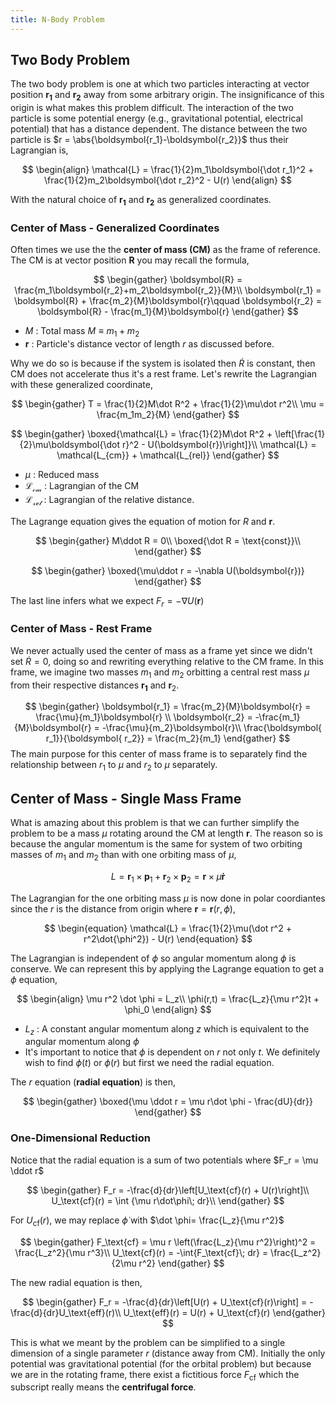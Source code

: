 ```yaml
---
title: N-Body Problem
---
```


## Two Body Problem
The two body problem is one at which two particles interacting at vector position $\boldsymbol{r_1}$ and $\boldsymbol{r_2}$ away from some arbitrary origin. The insignificance of this origin is what makes this problem difficult. The interaction of the two particle is some potential energy (e.g., gravitational potential, electrical potential) that has a distance dependent. The distance between the two particle is $r = \abs{\boldsymbol{r_1}-\boldsymbol{r_2}}$ thus their Lagrangian is,

$$
\begin{align}
    \mathcal{L} = \frac{1}{2}m_1\boldsymbol{\dot r_1}^2 + \frac{1}{2}m_2\boldsymbol{\dot r_2}^2 - U(r)
\end{align}
$$

With the natural choice of $\boldsymbol{r_1}$ and $\boldsymbol{r_2}$ as generalized coordinates.

### Center of Mass - Generalized Coordinates
Often times we use the the **center of mass (CM)** as the frame of reference. The CM is at vector position $\boldsymbol{R}$ you may recall the formula,

$$
\begin{gather}
    \boldsymbol{R} = \frac{m_1\boldsymbol{r_2}+m_2\boldsymbol{r_2}}{M}\\
    \boldsymbol{r_1} = \boldsymbol{R} + \frac{m_2}{M}\boldsymbol{r}\qquad \boldsymbol{r_2} = \boldsymbol{R} - \frac{m_1}{M}\boldsymbol{r}
\end{gather}
$$

* $M$ : Total mass $M \equiv m_1 + m_2$
* $\boldsymbol{r}$ : Particle's distance vector of length $r$ as discussed before.

Why we do so is because if the system is isolated then $\dot R$ is constant, then CM does not accelerate thus it's a rest frame. Let's rewrite the Lagrangian with these generalized coordinate,

$$
\begin{gather}
    T = \frac{1}{2}M\dot R^2 + \frac{1}{2}\mu\dot r^2\\
    \mu = \frac{m_1m_2}{M}
\end{gather}
$$

$$
\begin{gather}
    \boxed{\mathcal{L} = \frac{1}{2}M\dot R^2 + \left[\frac{1}{2}\mu\boldsymbol{\dot r}^2 - U(\boldsymbol{r})\right]}\\
    \mathcal{L} = \mathcal{L_{cm}} + \mathcal{L_{rel}}
\end{gather}
$$

* $\mu$ : Reduced mass
* $\mathcal{L_{cm}}$ : Lagrangian of the CM
* $\mathcal{L_{rel}}$ : Lagrangian of the relative distance.

The Lagrange equation gives the equation of motion for $R$ and $\boldsymbol{r}$.

$$
\begin{gather}
    M\ddot R = 0\\
    \boxed{\dot R = \text{const}}\\
\end{gather}
$$

$$
\begin{gather}
    \boxed{\mu\ddot r = -\nabla U(\boldsymbol{r})}
\end{gather}
$$

The last line infers what we expect $F_r = -\nabla U(\boldsymbol{r})$

### Center of Mass - Rest Frame
We never actually used the center of mass as a frame yet since we didn't set $\dot R = 0$, doing so and rewriting everything relative to the CM frame. In this frame, we imagine two masses $m_1$ and $m_2$ orbitting a central rest mass $\mu$ from their respective distances $\boldsymbol{r_1}$ and $\boldsymbol{r}_2$.

$$
\begin{gather}
    \boldsymbol{r_1} = \frac{m_2}{M}\boldsymbol{r} = \frac{\mu}{m_1}\boldsymbol{r} \\ \boldsymbol{r_2} = -\frac{m_1}{M}\boldsymbol{r} = -\frac{\mu}{m_2}\boldsymbol{r}\\
    \frac{\boldsymbol{ r_1}}{\boldsymbol{ r_2}} = \frac{m_2}{m_1}
\end{gather}
$$
The main purpose for this center of mass frame is to separately find the relationship between $r_1$ to $\mu$ and $r_2$ to $\mu$ separately.

## Center of Mass - Single Mass Frame
What is amazing about this problem is that we can further simplify the problem to be a mass $\mu$ rotating around the CM at length $\boldsymbol{r}$. The reason so is because the angular momentum is the same for system of two orbiting masses of $m_1$ and $m_2$ than with one orbiting mass of $\mu$,

$$ L = \boldsymbol{r}_1 \times \boldsymbol{p}_1 + \boldsymbol{r}_2 \times \boldsymbol{p}_2 = \boldsymbol{r} \times \mu \boldsymbol{\dot r}$$

The Lagrangian for the one orbiting mass $\mu$ is now done in polar coordiantes since the $r$ is the distance from origin where $\boldsymbol{r} = \boldsymbol{r}(r,\phi)$,

$$
\begin{equation}
    \mathcal{L} = \frac{1}{2}\mu(\dot r^2 + r^2\dot{\phi^2}) - U(r)
\end{equation}
$$

The Lagrangian is independent of $\phi$ so angular momentum along $\phi$ is conserve. We can represent this by applying the Lagrange equation to get a $\phi$ equation,

$$
\begin{align}
    \mu r^2 \dot \phi = L_z\\
    \phi(r,t) = \frac{L_z}{\mu r^2}t + \phi_0
\end{align}
$$

* $L_z$ : A constant angular momentum along $z$ which is equivalent to the angular momentum along $\phi$
* It's important to notice that $\phi$ is dependent on $r$ not only $t$. We definitely wish to find $\phi(t)$ or $\phi(r)$ but first we need the radial equation.


The $r$ equation (**radial equation**) is then,

$$
\begin{gather}
    \boxed{\mu \ddot r = \mu r\dot \phi - \frac{dU}{dr}}
\end{gather}
$$

### One-Dimensional Reduction
Notice that the radial equation is a sum of two potentials where $F_r = \mu \ddot r$

$$
\begin{gather}
    F_r = -\frac{d}{dr}\left[U_\text{cf}(r) + U(r)\right]\\
    U_\text{cf}(r) = \int {\mu r\dot\phi\; dr}\\
\end{gather}
$$

For $U_\text{cf}(r)$, we may replace $\dot \phi$ with $\dot \phi= \frac{L_z}{\mu r^2}$

$$
\begin{gather}
    F_\text{cf} = \mu r \left(\frac{L_z}{\mu r^2}\right)^2 = \frac{L_z^2}{\mu r^3}\\
    U_\text{cf}(r) = -\int{F_\text{cf}\; dr} = \frac{L_z^2}{2\mu r^2}
\end{gather}
$$

The new radial equation is then,

$$
\begin{gather}
    F_r = -\frac{d}{dr}\left[U(r) + U_\text{cf}(r)\right] = -\frac{d}{dr}U_\text{eff}(r)\\
    U_\text{eff}(r) = U(r) + U_\text{cf}(r)
\end{gather}
$$

This is what we meant by the problem can be simplified to a single dimension of a single parameter $r$ (distance away from CM). Initially the only potential was gravitational potential (for the orbital problem) but because we are in the rotating frame, there exist a fictitious force $F_\text{cf}$ which the subscript really means the **centrifugal force**.